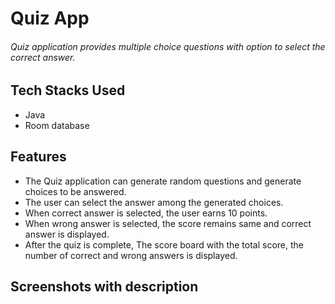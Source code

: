 # Quiz App
###### Quiz application provides multiple choice questions with option to select the correct answer.

## Tech Stacks Used
* Java
* Room database

## Features

* The Quiz application can generate random questions and generate choices to be answered.
* The user can select the answer among the generated choices.
* When correct answer is selected, the user earns 10 points.
* When wrong answer is selected, the score remains same and correct answer is displayed.
* After the quiz is complete, The score board with the total score, the number of correct and wrong answers is displayed.

## Screenshots with description

